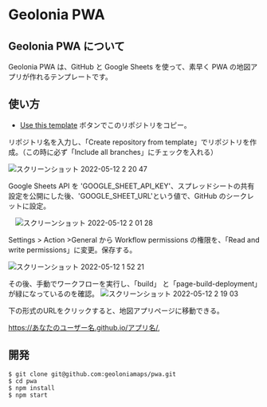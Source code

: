 # Geolonia PWA

## Geolonia PWA について

Geolonia PWA は、GitHub と Google Sheets を使って、素早く PWA の地図アプリが作れるテンプレートです。

## 使い方

* [Use this template](https://github.com/geoloniamaps/pwa/generate) ボタンでこのリポジトリをコピー。

リポジトリ名を入力し、「Create repository from template」でリポジトリを作成。（この時に必ず「Include all branches」にチェックを入れる）

![スクリーンショット 2022-05-12 2 20 47](https://user-images.githubusercontent.com/8760841/167909365-eebb1d3e-ecad-4cb0-bd3b-ea67625a7b39.png)

Google Sheets API を 'GOOGLE_SHEET_API_KEY'、スプレッドシートの共有設定を公開にした後、'GOOGLE_SHEET_URL'という値で、GitHub のシークレットに設定。 

　![スクリーンショット 2022-05-12 2 01 28](https://user-images.githubusercontent.com/8760841/167909825-43c819dd-12cf-447b-a5cf-7ed44ae43d59.png)

Settings > Action >General から Workflow permissions の権限を、「Read and write permissions」に変更。保存する。

![スクリーンショット 2022-05-12 1 52 21](https://user-images.githubusercontent.com/8760841/167910678-ecc5d7c5-d6bb-47de-b442-1907c8cb14ef.png)

その後、手動でワークフローを実行し、「build」 と「page-build-deployment」が緑になっているのを確認。
![スクリーンショット 2022-05-12 2 19 03](https://user-images.githubusercontent.com/8760841/167910753-eb9507f0-b366-4c6f-8245-4bf27c36cff0.png)

下の形式のURLをクリックすると、地図アプリページに移動できる。

https://あなたのユーザー名.github.io/アプリ名/,

## 開発

```shell
$ git clone git@github.com:geoloniamaps/pwa.git
$ cd pwa
$ npm install
$ npm start
```
